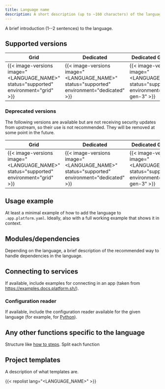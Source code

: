 ```yaml
---
title: Language name
description: A short description (up to ~160 characters) of the language that should make sense out of context (like on a listing page).
---
```


<!-- 
When to use
  For all available languages: https://docs.platform.sh/languages.html

How to use
  1. Copy this template into /src/docs/languages/.
  2. Rename it to match the title.
  3. Replace the following content with your own.
  4. Replace all instances of "<LANGUAGE_NAME>" in the examples with the language's name.
-->

A brief introduction (1--2 sentences) to the language.

## Supported versions

| **Grid** | **Dedicated** | **Dedicated Generation 3** |
|----------------------------------|---------------|---------------|
|  {{< image-versions image="<LANGUAGE_NAME>" status="supported" environment="grid" >}} | {{< image-versions image="<LANGUAGE_NAME>" status="supported" environment="dedicated" >}} | {{< image-versions image="<LANGUAGE_NAME>" status="supported" environment="dedicated-gen-3" >}} |

<!-- If there are any deprecated versions. -->
### Deprecated versions 

The following versions are available but are not receiving security updates from upstream, so their use is not recommended.
They will be removed at some point in the future.

| **Grid** | **Dedicated** | **Dedicated Generation 3** |
|----------------------------------|---------------|---------------|
|  {{< image-versions image="<LANGUAGE_NAME>" status="supported" environment="grid" >}} | {{< image-versions image="<LANGUAGE_NAME>" status="supported" environment="dedicated" >}} | {{< image-versions image="<LANGUAGE_NAME>" status="supported" environment="dedicated-gen-3" >}} |

## Usage example

At least a minimal example of how to add the language to `.app.platform.yaml`.
Ideally, also with a full working example that shows it in context.

## Modules/dependencies

Depending on the language, a brief description of the recommended way to handle dependencies in the language.

## Connecting to services

If available, include examples for connecting in an app
(taken from https://examples.docs.platform.sh/).

### Configuration reader

If available, include the configuration reader available for the given language
(for example, for [Python](https://github.com/platformsh/config-reader-python)).

## Any other functions specific to the language

Structure like [how to steps](./how-to.md#1-do-this-step-first).
Split each function 

## Project templates

A description of what templates are.

{{< repolist lang="<LANGUAGE_NAME>" >}}
